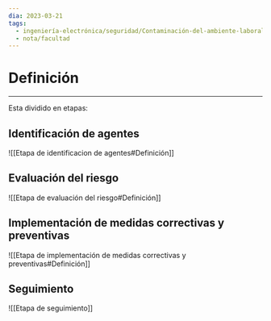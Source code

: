 ```yaml
---
dia: 2023-03-21
tags:
  - ingeniería-electrónica/seguridad/Contaminación-del-ambiente-laboral
  - nota/facultad
---
```

# Definición
---
Esta dividido en etapas:

## Identificación de agentes
![[Etapa de identificacion de agentes#Definición]]

## Evaluación del riesgo
![[Etapa de evaluación del riesgo#Definición]]

## Implementación de medidas correctivas y preventivas
![[Etapa de implementación de medidas correctivas y preventivas#Definición]]

## Seguimiento
![[Etapa de seguimiento]]
